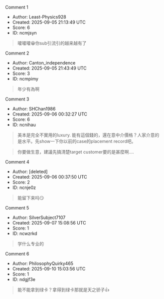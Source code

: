 Comment 1

- Author: Least-Physics928
- Created: 2025-09-05 21:13:49 UTC
- Score: 6
- ID: ncmjsyn

> 嚯嚯嚯😁你sub引流引的越来越有了

Comment 2

- Author: Canton_independence
- Created: 2025-09-05 21:43:49 UTC
- Score: 3
- ID: ncmpimy

> 年少有為啊

Comment 3

- Author: SHChan1986
- Created: 2025-09-06 00:32:27 UTC
- Score: 6
- ID: ncnihau

> 美本是完全不實用的luxury. 能有這個錢的，還在意中介價格？人家介意的是水平。先show一下你以前的case的placement record吧。

> 你要做生意，建議先搞清楚target customer要的是甚麼啊....

Comment 4

- Author: [deleted]
- Created: 2025-09-06 00:37:50 UTC
- Score: 2
- ID: ncnje0z

> 能留下来吗😏

Comment 5

- Author: SilverSubject7107
- Created: 2025-09-07 15:08:56 UTC
- Score: 1
- ID: ncwzrkd

> 学什么专业的

Comment 6

- Author: PhilosophyQuirky465
- Created: 2025-09-10 15:03:56 UTC
- Score: 1
- ID: ndgjf3e

> 能不能拿到绿卡？拿得到绿卡那就是天之骄子👍
